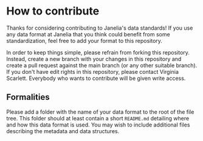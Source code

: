 # How to contribute

Thanks for considering contributing to Janelia's data standards!
If you use any data format at Janelia that you think could benefit from some standardization, feel free to add your format to this repository.

In order to keep things simple, please refrain from forking this repository.
Instead, create a new branch with your changes in this repository and create a pull request against the main branch (or any other suitable branch).
If you don't have edit rights in this repository, please contact Virginia Scarlett.
Everybody who wants to contribute will be given write access.

## Formalities

Please add a folder with the name of your data format to the root of the file tree.
This folder should at least contain a short `README.md` detailing where and how this data format is used.
You may wish to include additional files describing the metadata and data structures.
